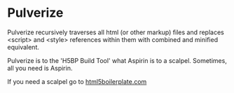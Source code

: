 # Pulverize

Pulverize recursively traverses all html (or other markup) files and replaces \<script\> and \<style\> references 
within them with combined and minified equivalent.

Pulverize is to the 'H5BP Build Tool' what Aspirin is to a scalpel. Sometimes, all you need is Aspirin.

If you need a scalpel go to [html5boilerplate.com](http://html5boilerplate.com)